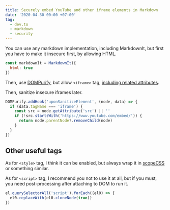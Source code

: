 ```yaml
---
title: Securely embed YouTube and other iframe elements in Markdown
date: '2020-04-30 00:00 +07:00'
tag:
  - dev.to
  - markdown
  - security
---
```


You can use any markdown implementation, including MarkdownIt, but first you have to make it insecure first, by allowing HTML.

```js
const markdownIt = MarkdownIt({
  html: true
})
```

Then, use [DOMPurify](https://github.com/cure53/DOMPurify), but allow `<iframe>` tag, [including related attributes](https://stackoverflow.com/questions/60299226/how-to-allow-an-iframe-tag-in-dompurify-including-all-of-its-attributes).

Then, sanitize insecure iframes later.

```js
DOMPurify.addHook('uponSanitizeElement', (node, data) => {
  if (data.tagName === 'iframe') {
    const src = node.getAttribute('src') || ''
    if (!src.startsWith('https://www.youtube.com/embed/')) {
      return node.parentNode?.removeChild(node)
    }
  }
})
```

<!-- excerpt_separator -->

## Other useful tags

As for `<style>` tag, I think it can be enabled, but always wrap it in [scopeCSS](https://www.npmjs.com/package/scope-css) or something similar.

As for `<script>` tag, I recommend you not to use it at all, but if you must, you need post-processing after attaching to DOM to run it.

```js
el.querySelectorAll('script').forEach((el0) => {
  el0.replaceWith(el0.cloneNode(true))
})
```
